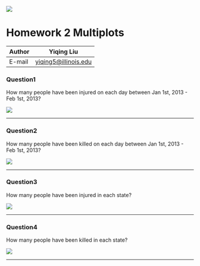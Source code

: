 ![](https://ws2.sinaimg.cn/large/006tNbRwly1fvgrxaqgt6j30360360sz.jpg)
# Homework 2 Multiplots

|Author|Yiqing Liu|
|---|---
|E-mail|yiqing5@illinois.edu

### Question1
How many people have been injured on each day between Jan 1st, 2013 - Feb 1st, 2013?

 ![](https://ws1.sinaimg.cn/large/006tNbRwly1fvh0wa8bmij30rs0goaa9.jpg)

****
### Question2
How many people have been killed on each day between Jan 1st, 2013 - Feb 1st, 2013?

![](https://ws2.sinaimg.cn/large/006tNbRwly1fvh0wt833wj30rs0gomxc.jpg)
****
### Question3
How many people have been injured in each state?

![](https://ws4.sinaimg.cn/large/006tNbRwly1fvh0wwrcglj30rs0godgh.jpg)
****
### Question4
How many people have been killed in each state?

![](https://ws4.sinaimg.cn/large/006tNbRwly1fvh0x0fv3bj30rs0goq3k.jpg)
****


